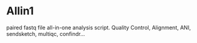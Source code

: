 # Allin1
paired fastq file all-in-one analysis script. Quality Control, Alignment, ANI, sendsketch, multiqc, confindr...
